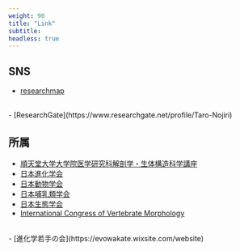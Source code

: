 ```yaml
---
weight: 90
title: "Link"
subtitle: 
headless: true
---
```


## SNS
- [researchmap](https://researchmap.jp/taro_nojiri)
<br>
- [ResearchGate](https://www.researchgate.net/profile/Taro-Nojiri)


<br>

## 所属

- [順天堂大学大学院医学研究科解剖学・生体構造科学講座](https://jun-anatomy.cambria.ac/member/sf/)
- [日本進化学会](http://sesj.kenkyuukai.jp/information/)
- [日本動物学会](https://www.zoology.or.jp/)
- [日本哺乳類学会](https://www.mammalogy.jp/)
- [日本生態学会](http://www.esj.ne.jp/esj/)
- [International Congress of Vertebrate Morphology](https://www.isvm-icvm.org/)
<br>
- [進化学若手の会](https://evowakate.wixsite.com/website)

